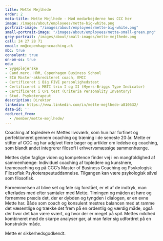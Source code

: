```yaml
---
title: Mette Mejlhede
order: 2
meta-title: Mette Mejlhede - Mød medarbejderne hos CCC her
image: /images/about/employees/mette-big-white.png
portrait-image: "/images/about/employees/mette-big-white.png"
small-portrait-image: "/images/about/employees/mette-small-green.png"
grey-portrait: /images/about/small-images/mette-mejlhede.png
call: 24 27 28 71
email: mm@copenhagencoaching.dk
mbc: true
consulent: true
on-om-os: true
edu:
- Sygeplejerske
- Cand.merc. HRM, Copenhagen Business School
- EIA Master-akkrediteret coach, EMCC
- Certificeret i Big FIVE personlighedstest
- Certificeret i MBTI trin I og II (Myers-Briggs Type Indicator)
- Certificeret i CPI test (Criteria Personality Inventory)
- Stud. Psykoterapeut
description: Direktør
linkedin: https://www.linkedin.com/in/mette-mejlhede-a810632/
data-id: ''
redirect_from:
  - /member/mette-mejlhede/
---
```


Coaching af topledere er Mettes livsværk, som hun har forfinet og perfektioneret gennem coaching og træning i de seneste 20 år. Mette er stifter af CCC og har udgivet flere bøger og artikler om ledelse og coaching, som blandt andet integrerer filosofi i erhvervsmæssige sammenhænge.

Mettes dybe faglige viden og kompetence finder vej i en mangfoldighed af sammenhænge: Individuel coaching af topledere og kunstnere, teamcoaching og på CCC’s Master of Business Coaching og Psykologisk Filosofisk Psykoterapeutuddannelse. Tilgangen kan være psykologisk såvel som filosofisk.

Fornemmelsen at blive set og føle sig forstået, er et af de indtryk, man efterlades med efter samtaler med Mette. Timingen og måden at høre og fornemme præcis det, der er dybden og tyngden i dialogen, er en evne Mette har. Både som coach og konsulent mestres balancen med at ramme det væsentlige og trække det frem på en ordentlig og værdig måde, også dér hvor det kan være svært, og hvor der er meget på spil. Mettes mildhed kombineret med de skarpe analyser gør, at man føler sig udfordret på en konstruktiv måde.

Mette er sikkerhedsgodkendt.